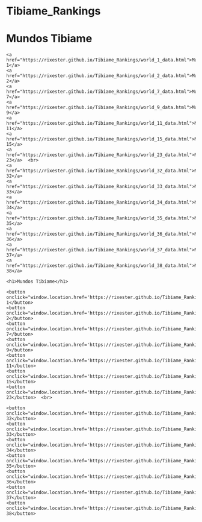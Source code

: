 # Tibiame_Rankings
<!DOCTYPE html>
<html>
<head>
    <title>Mundos Tibiame</title>
    <style>
        a {
            display: block; /* Faz com que cada link seja exibido em uma nova linha */
            margin: 5px 0; /* Adiciona um pouco de espaço entre os links */
            text-decoration: none; /* Remove o sublinhado do link */
            color: blue; /* Cor do texto do link */
            font-size: 18px; /* Tamanho da fonte */
        }
        a:hover {
            color: darkblue; /* Cor do texto do link quando o mouse está sobre ele */
        }
    </style>
</head>
<body>
    <h1>Mundos Tibiame</h1>
    
    <a href="https://rixester.github.io/Tibiame_Rankings/world_1_data.html">Mundo 1</a>  
    <a href="https://rixester.github.io/Tibiame_Rankings/world_2_data.html">Mundo 2</a>  
    <a href="https://rixester.github.io/Tibiame_Rankings/world_7_data.html">Mundo 7</a>  
    <a href="https://rixester.github.io/Tibiame_Rankings/world_9_data.html">Mundo 9</a>  
    <a href="https://rixester.github.io/Tibiame_Rankings/world_11_data.html">Mundo 11</a>  
    <a href="https://rixester.github.io/Tibiame_Rankings/world_15_data.html">Mundo 15</a>  
    <a href="https://rixester.github.io/Tibiame_Rankings/world_23_data.html">Mundo 23</a>  <br>
    <a href="https://rixester.github.io/Tibiame_Rankings/world_32_data.html">Mundo 32</a>  
    <a href="https://rixester.github.io/Tibiame_Rankings/world_33_data.html">Mundo 33</a>  
    <a href="https://rixester.github.io/Tibiame_Rankings/world_34_data.html">Mundo 34</a>  
    <a href="https://rixester.github.io/Tibiame_Rankings/world_35_data.html">Mundo 35</a>  
    <a href="https://rixester.github.io/Tibiame_Rankings/world_36_data.html">Mundo 36</a>  
    <a href="https://rixester.github.io/Tibiame_Rankings/world_37_data.html">Mundo 37</a>  
    <a href="https://rixester.github.io/Tibiame_Rankings/world_38_data.html">Mundo 38</a> 

    <h1>Mundos Tibiame</h1>

    <button onclick="window.location.href='https://rixester.github.io/Tibiame_Rankings/world_1_data.html';">Mundo 1</button>  
    <button onclick="window.location.href='https://rixester.github.io/Tibiame_Rankings/world_2_data.html';">Mundo 2</button>  
    <button onclick="window.location.href='https://rixester.github.io/Tibiame_Rankings/world_7_data.html';">Mundo 7</button>  
    <button onclick="window.location.href='https://rixester.github.io/Tibiame_Rankings/world_9_data.html';">Mundo 9</button>  
    <button onclick="window.location.href='https://rixester.github.io/Tibiame_Rankings/world_11_data.html';">Mundo 11</button>  
    <button onclick="window.location.href='https://rixester.github.io/Tibiame_Rankings/world_15_data.html';">Mundo 15</button>  
    <button onclick="window.location.href='https://rixester.github.io/Tibiame_Rankings/world_23_data.html';">Mundo 23</button>  <br>
    
    <button onclick="window.location.href='https://rixester.github.io/Tibiame_Rankings/world_32_data.html';">Mundo 32</button>  
    <button onclick="window.location.href='https://rixester.github.io/Tibiame_Rankings/world_33_data.html';">Mundo 33</button>  
    <button onclick="window.location.href='https://rixester.github.io/Tibiame_Rankings/world_34_data.html';">Mundo 34</button>  
    <button onclick="window.location.href='https://rixester.github.io/Tibiame_Rankings/world_35_data.html';">Mundo 35</button>  
    <button onclick="window.location.href='https://rixester.github.io/Tibiame_Rankings/world_36_data.html';">Mundo 36</button>  
    <button onclick="window.location.href='https://rixester.github.io/Tibiame_Rankings/world_37_data.html';">Mundo 37</button>  
    <button onclick="window.location.href='https://rixester.github.io/Tibiame_Rankings/world_38_data.html';">Mundo 38</button>  
</body>


</html>

